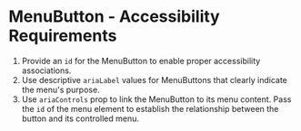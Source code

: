 # MenuButton - Accessibility Requirements

1. Provide an `id` for the MenuButton to enable proper accessibility associations.
2. Use descriptive `ariaLabel` values for MenuButtons that clearly indicate the menu's purpose.
3. Use `ariaControls` prop to link the MenuButton to its menu content. Pass the `id` of the
      menu element to establish the relationship between the button and its controlled menu.